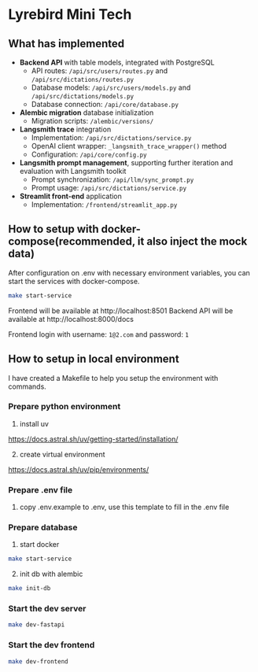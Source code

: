 # Lyrebird Mini Tech

## What has implemented 

- **Backend API** with table models, integrated with PostgreSQL
  - API routes: `/api/src/users/routes.py` and `/api/src/dictations/routes.py`
  - Database models: `/api/src/users/models.py` and `/api/src/dictations/models.py`
  - Database connection: `/api/core/database.py`
- **Alembic migration** database initialization
  - Migration scripts: `/alembic/versions/`
- **Langsmith trace** integration
  - Implementation: `/api/src/dictations/service.py`
  - OpenAI client wrapper: `_langsmith_trace_wrapper()` method
  - Configuration: `/api/core/config.py`
- **Langsmith prompt management**, supporting further iteration and evaluation with Langsmith toolkit
  - Prompt synchronization: `/api/llm/sync_prompt.py`
  - Prompt usage: `/api/src/dictations/service.py`
- **Streamlit front-end** application
  - Implementation: `/frontend/streamlit_app.py`


## How to setup with docker-compose(recommended, it also inject the mock data)

After configuration on .env with necessary environment variables, you can start the services with docker-compose.


```bash
make start-service
```

Frontend will be available at http://localhost:8501
Backend API will be available at http://localhost:8000/docs

Frontend login with username: `1@2.com` and password: `1`


## How to setup in local environment 
I have created a Makefile to help you setup the environment with commands.

### Prepare python environment

1. install uv

https://docs.astral.sh/uv/getting-started/installation/

2. create virtual environment


https://docs.astral.sh/uv/pip/environments/


### Prepare .env file
1. copy .env.example to .env, use this template to fill in the .env file


### Prepare database

1. start docker

```bash
make start-service
```

2. init db with alembic
```bash
make init-db
```


### Start the dev server
```bash
make dev-fastapi
```

### Start the dev frontend
```bash
make dev-frontend
```


